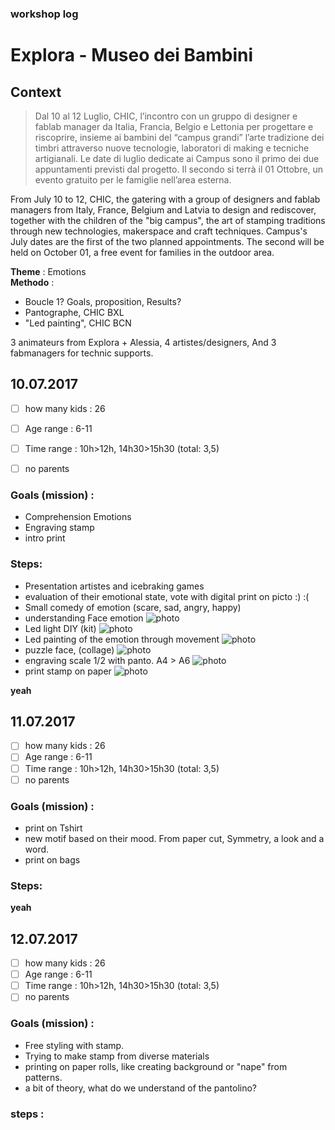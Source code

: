 ### workshop log
# Explora - Museo dei Bambini
## Context
> Dal 10 al 12 Luglio, CHIC, l’incontro con un gruppo di designer e fablab manager da Italia, Francia, Belgio e Lettonia per progettare e riscoprire, insieme ai bambini del “campus grandi” l’arte tradizione dei timbri attraverso nuove tecnologie, laboratori di making e tecniche artigianali.
> Le date di luglio dedicate ai Campus sono il primo dei due appuntamenti previsti dal progetto. Il secondo si terrà il 01 Ottobre, un evento gratuito per le famiglie nell’area esterna.

From July 10 to 12, CHIC, the gatering with a group of designers and fablab managers from Italy, France, Belgium and Latvia to design and rediscover, together with the children of the "big campus", the art of stamping traditions through new technologies, makerspace and craft techniques. Campus's July dates are the first of the two planned appointments. The second will be held on October 01, a free event for families in the outdoor area.

**Theme** : Emotions   
**Methodo** :   
- Boucle 1? Goals, proposition, Results?
- Pantographe, CHIC BXL
- "Led painting", CHIC BCN

3 animateurs from Explora + Alessia, 
4 artistes/designers, 
And 3 fabmanagers for technic supports.

## 10.07.2017
- [ ] how many kids : 26
- [ ] Age range : 6-11
- [ ] Time range : 10h>12h, 14h30>15h30 (total: 3,5)
- [ ] no parents


### Goals (mission) : 
- Comprehension Emotions
- Engraving stamp
- intro print
### Steps: 
- Presentation artistes and icebraking games
- evaluation of their emotional state, vote with digital print on picto :) :( 
- Small comedy of emotion (scare, sad, angry, happy)
- understanding Face emotion
![photo](https://user-images.githubusercontent.com/12049360/28070401-0ea44430-664d-11e7-9d1b-36f91f5feb77.png)
- Led light DIY (kit)
![photo](https://user-images.githubusercontent.com/12049360/28070417-23d10c62-664d-11e7-8833-cdf726ed7e75.png)
- Led painting of the emotion through movement
![photo](https://user-images.githubusercontent.com/12049360/28070432-31c78152-664d-11e7-8b1b-21c03becf233.png)
- puzzle face, (collage)
![photo](https://user-images.githubusercontent.com/12049360/28070505-701e5246-664d-11e7-8138-7f7da88e7d04.png)
- engraving scale 1/2 with panto. A4 > A6
![photo]()
- print stamp on paper
![photo](https://user-images.githubusercontent.com/12049360/28074145-1fc5d516-6658-11e7-8fdb-ee0878bc1d51.png)

**yeah**

## 11.07.2017
- [ ] how many kids : 26
- [ ] Age range : 6-11
- [ ] Time range : 10h>12h, 14h30>15h30 (total: 3,5)
- [ ] no parents

### Goals (mission) : 
- print on Tshirt
- new motif based on their mood. From paper cut, Symmetry, a look and a word.
- print on bags
### Steps: 


**yeah**


## 12.07.2017

- [ ] how many kids : 26
- [ ] Age range : 6-11
- [ ] Time range : 10h>12h, 14h30>15h30 (total: 3,5)
- [ ] no parents

### Goals (mission) : 
- Free styling with stamp.
- Trying to make stamp from diverse materials
- printing on paper rolls, like creating background or "nape" from patterns.
- a bit of theory, what do we understand of the pantolino? 

### steps :
